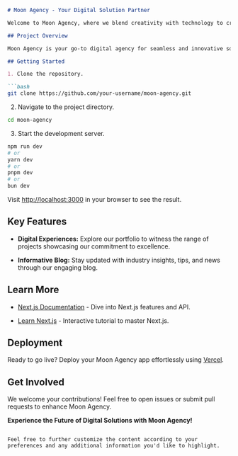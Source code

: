 ```markdown
# Moon Agency - Your Digital Solution Partner

Welcome to Moon Agency, where we blend creativity with technology to craft exceptional digital experiences. Our Next.js project showcases our diverse services, including an insightful blog feature. Let's get started!

## Project Overview

Moon Agency is your go-to digital agency for seamless and innovative solutions. This project leverages the power of [Next.js](https://nextjs.org/) and [`create-next-app`](https://github.com/vercel/next.js/tree/canary/packages/create-next-app) to provide a robust foundation.

## Getting Started

1. Clone the repository.

```bash
git clone https://github.com/your-username/moon-agency.git
```

2. Navigate to the project directory.

```bash
cd moon-agency
```

3. Start the development server.

```bash
npm run dev
# or
yarn dev
# or
pnpm dev
# or
bun dev
```

Visit [http://localhost:3000](http://localhost:3000) in your browser to see the result.

## Key Features

- **Digital Experiences:** Explore our portfolio to witness the range of projects showcasing our commitment to excellence.

- **Informative Blog:** Stay updated with industry insights, tips, and news through our engaging blog.

## Learn More

- [Next.js Documentation](https://nextjs.org/docs) - Dive into Next.js features and API.

- [Learn Next.js](https://nextjs.org/learn) - Interactive tutorial to master Next.js.

## Deployment

Ready to go live? Deploy your Moon Agency app effortlessly using [Vercel](https://vercel.com/).

## Get Involved

We welcome your contributions! Feel free to open issues or submit pull requests to enhance Moon Agency.

**Experience the Future of Digital Solutions with Moon Agency!**
```

Feel free to further customize the content according to your preferences and any additional information you'd like to highlight.
